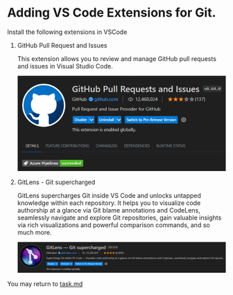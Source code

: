 # Adding VS Code Extensions for Git.

Install the following extensions in VSCode

1. GitHub Pull Request and Issues

    This extension allows you to review and manage GitHub pull requests and issues in Visual Studio Code.

    ![GitHub Pull Request and Issues](../images/github_pull_request_extension.png)

2. GitLens - Git supercharged

    GitLens supercharges Git inside VS Code and unlocks untapped knowledge within each repository. It helps you to visualize code authorship at a glance via Git blame annotations and CodeLens, seamlessly navigate and explore Git repositories, gain valuable insights via rich visualizations and powerful comparison commands, and so much more.

    ![GitHub Pull Request and Issues](../images/gitlens_extension.png)




   
You may return to [task.md](../TASKS.md#1-setting-up-the-pre-requisites)